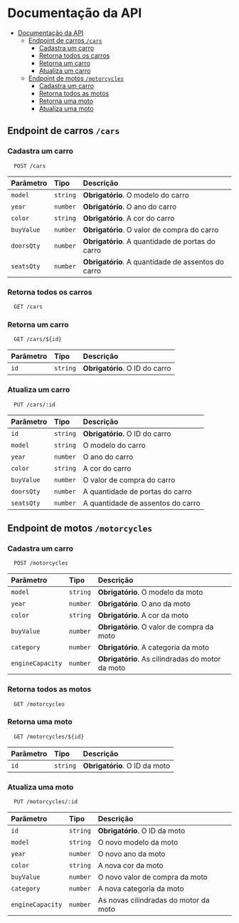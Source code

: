 # Documentação da API

- [Documentação da API](#documentação-da-api)
  - [Endpoint de carros `/cars`](#endpoint-de-carros-cars)
    - [Cadastra um carro](#cadastra-um-carro)
    - [Retorna todos os carros](#retorna-todos-os-carros)
    - [Retorna um carro](#retorna-um-carro)
    - [Atualiza um carro](#atualiza-um-carro)
  - [Endpoint de motos `/motorcycles`](#endpoint-de-motos-motorcycles)
    - [Cadastra um carro](#cadastra-um-carro-1)
    - [Retorna todos as motos](#retorna-todos-as-motos)
    - [Retorna uma moto](#retorna-uma-moto)
    - [Atualiza uma moto](#atualiza-uma-moto)

## Endpoint de carros `/cars`

### Cadastra um carro

```http
  POST /cars
```

| Parâmetro   | Tipo     | Descrição                                          |
| :---------- | :------- | :------------------------------------------------- |
| `model`     | `string` | **Obrigatório**. O modelo do carro                 |
| `year`      | `number` | **Obrigatório**. O ano do carro                    |
| `color`     | `string` | **Obrigatório**. A cor do carro                    |
| `buyValue`  | `number` | **Obrigatório**. O valor de compra do carro        |
| `doorsQty`  | `number` | **Obrigatório**. A quantidade de portas do carro   |
| `seatsQty`  | `number` | **Obrigatório**. A quantidade de assentos do carro |


### Retorna todos os carros

```http
  GET /cars
```


### Retorna um carro

```http
  GET /cars/${id}
```

| Parâmetro   | Tipo     | Descrição                                   |
| :---------- | :------- | :------------------------------------------ |
| `id`        | `string` | **Obrigatório**. O ID do carro              |


### Atualiza um carro

```http
  PUT /cars/:id
```

| Parâmetro   | Tipo     | Descrição                                          |
| :---------- | :------- | :------------------------------------------------- |
| `id`        | `string` | **Obrigatório**. O ID do carro                     |
| `model`     | `string` | O modelo do carro                                  |
| `year`      | `number` | O ano do carro                                     |
| `color`     | `string` | A cor do carro                                     |
| `buyValue`  | `number` | O valor de compra do carro                         |
| `doorsQty`  | `number` | A quantidade de portas do carro                    |
| `seatsQty`  | `number` | A quantidade de assentos do carro                  |


## Endpoint de motos `/motorcycles`

### Cadastra um carro

```http
  POST /motorcycles
```

| Parâmetro       | Tipo     | Descrição                                       |
| :-------------- | :------- | :---------------------------------------------- |
| `model`         | `string` | **Obrigatório**. O modelo da moto               |
| `year`          | `number` | **Obrigatório**. O ano da moto                  |
| `color`         | `string` | **Obrigatório**. A cor da moto                  |
| `buyValue`      | `number` | **Obrigatório**. O valor de compra da moto      |
| `category`      | `number` | **Obrigatório**. A categoria da moto            |
| `engineCapacity`| `number` | **Obrigatório**. As cilindradas do motor da moto|


### Retorna todos as motos

```http
  GET /motorcycles
```


### Retorna uma moto

```http
  GET /motorcycles/${id}
```

| Parâmetro   | Tipo     | Descrição                                           |
| :---------- | :------- | :-------------------------------------------------- |
| `id`        | `string` | **Obrigatório**. O ID da moto                       |


### Atualiza uma moto

```http
  PUT /motorcycles/:id
```

| Parâmetro       | Tipo     | Descrição                                       |
| :-------------- | :------- | :---------------------------------------------- |
| `id`            | `string` | **Obrigatório**. O ID da moto                   |
| `model`         | `string` | O novo modelo da moto                           |
| `year`          | `number` | O novo ano da moto                              |
| `color`         | `string` | A nova cor da moto                              |
| `buyValue`      | `number` | O novo valor de compra da moto                  |
| `category`      | `number` | A nova categoria da moto                        |
| `engineCapacity`| `number` | As novas cilindradas do motor da moto           |
